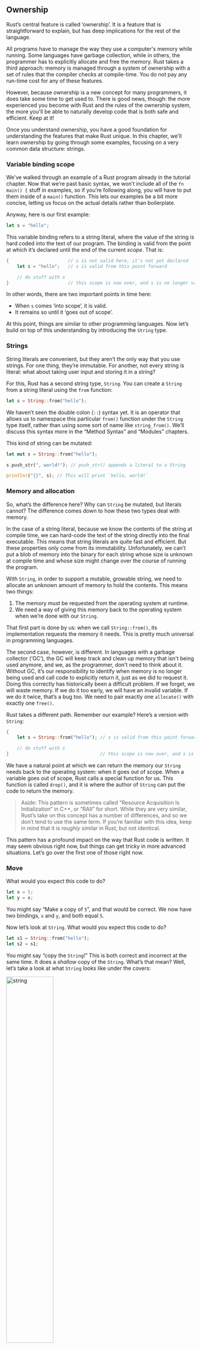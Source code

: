 ## Ownership

Rust’s central feature is called ‘ownership’. It is a feature that is
straightforward to explain, but has deep implications for the rest of the
language.

All programs have to manage the way they use a computer's memory while running.
Some languages have garbage collection, while in others, the programmer has to
explicitly allocate and free the memory. Rust takes a third approach: memory is
managed through a system of ownership with a set of rules that the compiler
checks at compile-time. You do not pay any run-time cost for any of these
features.

However, because ownership is a new concept for many programmers, it does take
some time to get used to. There is good news, though: the more experienced you
become with Rust and the rules of the ownership system, the more you'll be
able to naturally develop code that is both safe and efficient. Keep at it!

Once you understand ownership, you have a good foundation for understanding the
features that make Rust unique. In this chapter, we'll learn ownership by going
through some examples, focusing on a very common data structure: strings.

### Variable binding scope

We've walked through an example of a Rust program already in the tutorial
chapter. Now that we’re past basic syntax, we won’t include all of the `fn
main() {` stuff in examples, so if you’re following along, you will have to put
them inside of a `main()` function. This lets our examples be a bit more
concise, letting us focus on the actual details rather than boilerplate.

Anyway, here is our first example:

```rust
let s = "hello";
```

This variable binding refers to a string literal, where the value of the string
is hard coded into the text of our program. The binding is valid from the point
at which it’s declared until the end of the current _scope_. That is:

```rust
{                      // s is not valid here, it’s not yet declared
    let s = "hello";   // s is valid from this point forward

    // do stuff with s
}                      // this scope is now over, and s is no longer valid
```

In other words, there are two important points in time here:

- When `s` comes ‘into scope’, it is valid.
- It remains so until it ‘goes out of scope’.

At this point, things are similar to other programming languages. Now let’s
build on top of this understanding by introducing the `String` type.

### Strings

String literals are convenient, but they aren’t the only way that you use
strings. For one thing, they’re immutable. For another, not every string is
literal: what about taking user input and storing it in a string?

For this, Rust has a second string type, `String`. You can create a `String`
from a string literal using the `from` function:

```rust
let s = String::from("hello");
```

We haven’t seen the double colon (`::`) syntax yet. It is an operator that
allows us to namespace this particular `from()` function under the `String`
type itself, rather than using some sort of name like `string_from()`. We’ll
discuss this syntax more in the “Method Syntax” and “Modules” chapters.

This kind of string can be mutated:

```rust
let mut s = String::from("hello");

s.push_str(", world!"); // push_str() appends a literal to a String

println!("{}", s); // This will print `hello, world!`
```

### Memory and allocation

So, what’s the difference here? Why can `String` be mutated, but literals
cannot? The difference comes down to how these two types deal with memory.

In the case of a string literal, because we know the contents of the string at
compile time, we can hard-code the text of the string directly into the final
executable. This means that string literals are quite fast and efficient. But
these properties only come from its immutability. Unfortunately, we can’t put a
blob of memory into the binary for each string whose size is unknown at compile
time and whose size might change over the course of running the program.

With `String`, in order to support a mutable, growable string, we need to
allocate an unknown amount of memory to hold the contents. This means two
things:

1. The memory must be requested from the operating system at runtime.
2. We need a way of giving this memory back to the operating system when we’re
   done with our `String`.

That first part is done by us: when we call `String::from()`, its
implementation requests the memory it needs. This is pretty much universal in
programming languages.

The second case, however, is different. In languages with a garbage collector
(‘GC’), the GC will keep track and clean up memory that isn't being used
anymore, and we, as the programmer, don’t need to think about it. Without GC,
it’s our responsibility to identify when memory is no longer being used and
call code to explicitly return it, just as we did to request it. Doing this
correctly has historically been a difficult problem. If we forget, we will
waste memory. If we do it too early, we will have an invalid variable. If we do
it twice, that’s a bug too. We need to pair exactly one `allocate()` with
exactly one `free()`.


Rust takes a different path. Remember our example? Here’s a version with
`String`:

```rust
{
    let s = String::from("hello"); // s is valid from this point forward

    // do stuff with s
}                                  // this scope is now over, and s is no longer valid
```

We have a natural point at which we can return the memory our `String` needs
back to the operating system: when it goes out of scope. When a variable goes
out of scope, Rust calls a special function for us. This function is called
`drop()`, and it is where the author of `String` can put the code to return the
memory.

> Aside: This pattern is sometimes called “Resource Acquisition Is
> Initialization” in C++, or “RAII” for short. While they are very similar,
> Rust’s take on this concept has a number of differences, and so we don’t tend
> to use the same term. If you’re familiar with this idea, keep in mind that it
> is _roughly_ similar in Rust, but not identical.

This pattern has a profound impact on the way that Rust code is written. It may
seem obvious right now, but things can get tricky in more advanced situations.
Let’s go over the first one of those right now.

### Move

What would you expect this code to do?

```rust
let x = 5;
let y = x;
```

You might say “Make a copy of `5`”, and that would be correct. We now have two
bindings, `x` and `y`, and both equal `5`.

Now let’s look at `String`. What would you expect this code to do?

```rust
let s1 = String::from("hello");
let s2 = s1;
```

You might say “copy the `String`!” This is both correct and incorrect at the
same time. It does a _shallow_ copy of the `String`. What’s that mean? Well,
let’s take a look at what `String` looks like under the covers:

<img alt="string" src="img/foo1.png" class="center" style="width: 50%;" />

A `String` is made up of three parts: a pointer to the memory that holds the
contents of the string, a length, and a capacity. The length is how much memory
the `String` is currently using. The capacity is the total amount of memory the
`String` has gotten from the operating system. The difference between length
and capacity matters but not in this context, so don’t worry about it too much.
For right now, it's fine to ignore the capacity.

When we assign `s1` to `s2`, the `String` itself is copied, meaning we copy the
pointer, the length, and the capacity. We do not copy the data that the
`String`'s pointer refers to. In other words, it looks like this:

<img alt="s1 and s2" src="img/foo2.png" class="center" style="width: 50%;" />

_Not_ this:

<img alt="s1 and s2 to two places" src="img/foo4.png" class="center" style="width: 50%;" />

There’s a problem here. Both data pointers are pointing to the same place. Why
is this a problem? Well, when `s2` goes out of scope, it will free the memory
that the pointer points to. And then `s1` goes out of scope, and it will _also_
try to free the memory that the pointer points to. That’s bad, and is known as
a "double free" error.

So what’s the solution? Here, we stand at a crossroads with a few options.

One way would be to change assignment so that it will also copy out any data.
This works, but is inefficient: what if our `String` contained a novel?
Also, that solution would only work for memory. What if, instead of a `String`,
we had a `TcpConnection`? Opening and closing a network connection is very
similar to allocating and freeing memory, so it would be nice to be able to use
the same mechanism. We wouldn't be able to, though, because creating a new
connection requires more than just copying memory: we have to request a new
connection from the operating system. We could then extend our solution to
allow the programmer to hook into the assignment, similar to `drop()`, and
write code to fix things up. That would work, but if we did that, an `=` could
run arbitrary code. That’s also not good, and it doesn’t solve our efficiency
concerns either.

Let’s take a step back: the root of the problem is that `s1` and `s2` both
think that they have control of the memory and therefore need to free it.
Instead of trying to copy the allocated memory, we could say that `s1` is no
longer valid and, therefore, doesn’t need to free anything. This is in fact the
choice that Rust makes. Check out what happens when you try to use `s1` after
`s2` is created:

```rust,ignore
let s1 = String::from("hello");
let s2 = s1;

println!("{}", s1);
```

You’ll get an error like this:

```bash
5:22 error: use of moved value: `s1` [E0382]
println!("{}", s1);
               ^~
5:24 note: in this expansion of println! (defined in <std macros>)
3:11 note: `s1` moved here because it has type `collections::string::String`, which is moved by default
 let s2 = s1;
     ^~
```

If you have heard the terms "shallow copy" and "deep copy" while working with
other languages, the concept of copying the pointer, length, and capacity
without copying the data probably sounded like a shallow copy. Because Rust
also invalidates the first binding, instead of calling this a shallow copy,
it's called a _move_. Here we would read this by saying that `s1` was _moved_
into `s2`. So what actually happens looks like this:

<img alt="s1 and s2 to the same place" src="img/foo3.png" class="center" style="width: 50%;" />

That solves our problem! With only `s2` valid, when it goes out of scope, it
alone will free the memory, and we’re done.

### Ownership Rules

This leads us to the Ownership Rules:

> 1. Each value in Rust has a variable binding that’s called its ‘owner’.
> 2. There can only be one owner at a time.
> 3. When the owner goes out of scope, the value will be `drop()`ped.

Furthermore, there’s a design choice that’s implied by this: Rust will never
automatically create ‘deep’ copies of your data. Therefore, any _automatic_
copying can be assumed to be inexpensive.

### Clone

But what if we _do_ want to deeply copy the `String`’s data and not just the
`String` itself? There’s a common method for that: `clone()`. We will discuss
methods in the section on [`structs`], but they’re a common enough feature
in many programming languages that you have probably seen them before.

Here’s an example of the `clone()` method in action:

```rust
let s1 = String::from("hello");
let s2 = s1.clone();

println!("{}", s1);
```

[`structs`]: ch05-01-structs.html

This will work just fine. Remember our diagram from before? In this case,
it _is_ doing this:

<img alt="s1 and s2 to two places" src="img/foo4.png" class="center" style="width: 50%;" />

When you see a call to `clone()`, you know that some arbitrary code is being
executed, and that code may be expensive. It’s a visual indicator that something
different is going on here.

### Copy

There’s one last wrinkle that we haven’t talked about yet. This code works:

```rust
let x = 5;
let y = x;

println!("{}", x);
```

But why? We don’t have a call to `clone()`. Why didn’t `x` get moved into `y`?

Types like integers that have a known size at compile time do not ask for
memory from the operating system and therefore do not need to be `drop()`ped
when they go out of scope. That means there's no reason we would want to
prevent `x` from being valid after we create the binding `y`. In other words,
there’s no difference between deep and shallow copying here, so calling
`clone()` wouldn’t do anything differently from the usual shallow copying and
we can leave it out.

Rust has a special annotation that you can place on types like these, and that
annotation is the `Copy` trait. We'll talk more about traits in Chapter XX. If
a type has the `Copy` trait, an older binding is still usable after assignment.
Rust will not let you make something have the `Copy` trait if it has
implemented `drop()`. If you need to do something special when the value goes
out of scope, being `Copy` will be an error.

So what types are `Copy`? You can check the documentation for the given type to
be sure, but as a rule of thumb, any group of simple scalar values can be Copy,
but nothing that requires allocation or is some form of resource is `Copy`. Here’s some of the types that are `Copy`:

* All of the integer types, like `u32`.
* The booleans, `true` and `false`.
* All of the floating point types, like `f64`.
* Tuples, but only if they contain types which are also `Copy`. `(i32, i32)`
  is `Copy`, but `(i32, String)` is not.

### Ownership and functions

Passing a value to a function has similar semantics as assigning it:

```rust
fn main() {
    let s = String::from("hello");

    takes_ownership(s);

    let x = 5;

    makes_copy(x);
}

fn takes_ownership(some_string: String) {
    println!("{}", some_string);
}

fn makes_copy(some_integer: i32) {
    println!("{}", some_integer);
}
```

Passing a binding to a function will move or copy, just like assignment. Here’s
the same example, but with some annotations showing where things go into and
out of scope:

```rust
fn main() {
    let s = String::from("hello");  // s goes into scope.

    takes_ownership(s);             // s moves into the function...
                                    // ... and so is no longer valid here.
    let x = 5;                      // x goes into scope.

    makes_copy(x);                  // x would move into the function,
                                    // but i32 is Copy, so it’s okay to still
                                    // use x afterward.

} // Here, x goes out of scope, then s. But since s was moved, nothing special
  // happens.

fn takes_ownership(some_string: String) { // some_string comes into scope.
    println!("{}", some_string);
} // Here, some_string goes out of scope and `drop()` is called. The backing
  // memory is freed.

fn makes_copy(some_integer: i32) { // some_integer comes into scope.
    println!("{}", some_integer);
} // Here, some_integer goes out of scope. Nothing special happens.
```

Remember: If we tried to use `s` after the call to `takes_ownership()`, Rust
would throw a compile-time error. These static checks protect us from mistakes.
Try adding code to `main` that uses `s` and `x` to see where you can use them
and where the ownership rules prevent you from doing so.

Returning values can also transfer ownership:

```rust
fn main() {
    let s1 = gives_ownership();

    let s2 = String::from("hello");

    let s3 = takes_and_gives_back(s2);
}

fn gives_ownership() -> String {
    let some_string = String::from("hello");

    some_string
}

fn takes_and_gives_back(a_string: String) -> String {

    a_string
}
```

With similiar annotations:

```rust
fn main() {
    let s1 = gives_ownership();         // gives_ownership moves its return
                                        // value into s1.

    let s2 = String::from("hello");     // s2 comes into scope

    let s3 = takes_and_gives_back(s2);  // s2 is moved into
                                        // takes_and_gives_back, which also
                                        // moves its return value into s3.
} // Here, s3 goes out of scope, and is dropped. s2 goes out of scope, but was
  // moved, so nothing happens. s1 goes out of scope, and is dropped.

fn gives_ownership() -> String {             // gives_ownership will move its
                                             // return value into the function
                                             // that calls it.

    let some_string = String::from("hello"); // some_string comes into scope.

    some_string                              // some_string is returned, and
                                             // moves out to the calling
                                             // function.
}

// takes_and_gives_back will both take a String and return one
fn takes_and_gives_back(a_string: String) -> String { // a_string comes into scope

    a_string  // a_string is returned, and moves out to the calling function
}
```

It’s the same pattern, every time: assigning something moves it, and when an
owner goes out of scope, if it hasn’t been moved, it will `drop()`.

This might seem a bit tedious, and it is. What if we want to let a function use
a value but not take ownership? It’s quite annoying that anything we pass in
also needs to be passed back if we want to use it again, in addition to any
data resulting from the body of the function that we might want to return as
well. It's _possible_ to return multiple values, using a tuple, like this:

```rust
fn main() {
    let s1 = String::from("hello");

    let (s2, len) = calculate_length(s1);

    println!("The length of '{}' is {}.", s2, len);
}

fn calculate_length(s: String) -> (String, usize) {
    let length = s.len(); // len() returns the length of a String.

    (s, length)
}
```

But this is too much ceremony and a lot of work for a concept that should be
common. Luckily for us, Rust has a feature for this concept, and it’s what the
next section is about.
